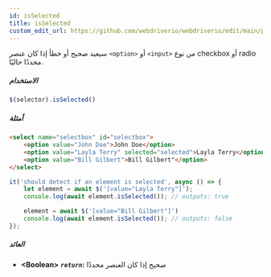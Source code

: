```yaml
---
id: isSelected
title: isSelected
custom_edit_url: https://github.com/webdriverio/webdriverio/edit/main/packages/webdriverio/src/commands/element/isSelected.ts
---
```


سيعيد صحيح أو خطأ إذا كان عنصر `<option>` أو `<input>` من نوع 
checkbox أو radio محددًا حاليًا.

##### الاستخدام

```js
$(selector).isSelected()
```

##### أمثلة

```html title="index.html"
<select name="selectbox" id="selectbox">
    <option value="John Doe">John Doe</option>
    <option value="Layla Terry" selected="selected">Layla Terry</option>
    <option value="Bill Gilbert">Bill Gilbert"</option>
</select>

```

```js title="isSelected.js"
it('should detect if an element is selected', async () => {
    let element = await $('[value="Layla Terry"]');
    console.log(await element.isSelected()); // outputs: true

    element = await $('[value="Bill Gilbert"]')
    console.log(await element.isSelected()); // outputs: false
});
```

##### العائد

- **&lt;Boolean&gt;**
            **<code><var>return</var></code>:** صحيح إذا كان العنصر محددًا